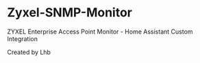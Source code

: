 # Zyxel-SNMP-Monitor
ZYXEL Enterprise Access Point Monitor - Home Assistant Custom Integration

Created by Lhb
